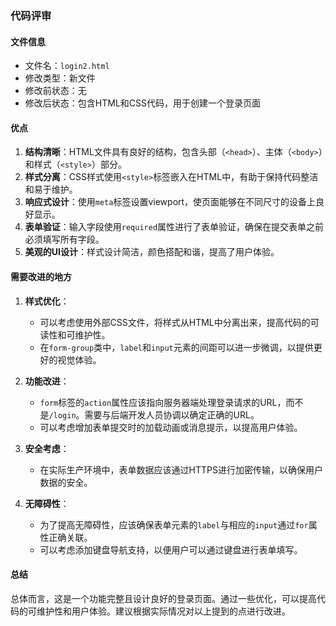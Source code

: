 ### 代码评审

#### 文件信息
- 文件名：`login2.html`
- 修改类型：新文件
- 修改前状态：无
- 修改后状态：包含HTML和CSS代码，用于创建一个登录页面

#### 优点
1. **结构清晰**：HTML文件具有良好的结构，包含头部（`<head>`）、主体（`<body>`）和样式（`<style>`）部分。
2. **样式分离**：CSS样式使用`<style>`标签嵌入在HTML中，有助于保持代码整洁和易于维护。
3. **响应式设计**：使用`meta`标签设置viewport，使页面能够在不同尺寸的设备上良好显示。
4. **表单验证**：输入字段使用`required`属性进行了表单验证，确保在提交表单之前必须填写所有字段。
5. **美观的UI设计**：样式设计简洁，颜色搭配和谐，提高了用户体验。

#### 需要改进的地方
1. **样式优化**：
   - 可以考虑使用外部CSS文件，将样式从HTML中分离出来，提高代码的可读性和可维护性。
   - 在`form-group`类中，`label`和`input`元素的间距可以进一步微调，以提供更好的视觉体验。

2. **功能改进**：
   - `form`标签的`action`属性应该指向服务器端处理登录请求的URL，而不是`/login`。需要与后端开发人员协调以确定正确的URL。
   - 可以考虑增加表单提交时的加载动画或消息提示，以提高用户体验。

3. **安全考虑**：
   - 在实际生产环境中，表单数据应该通过HTTPS进行加密传输，以确保用户数据的安全。

4. **无障碍性**：
   - 为了提高无障碍性，应该确保表单元素的`label`与相应的`input`通过`for`属性正确关联。
   - 可以考虑添加键盘导航支持，以便用户可以通过键盘进行表单填写。

#### 总结
总体而言，这是一个功能完整且设计良好的登录页面。通过一些优化，可以提高代码的可维护性和用户体验。建议根据实际情况对以上提到的点进行改进。